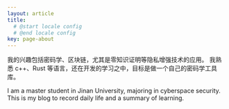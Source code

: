 ```yaml
---
layout: article
title: 
  # @start locale config
  # @end locale config
key: page-about
---
```


我的兴趣包括密码学、区块链，尤其是零知识证明等隐私增强技术的应用。
我熟悉 c++、Rust 等语言，还在开发的学习之中，目标是做一个自己的密码学工具库。

I am a master student in Jinan University, majoring in cyberspace security.
This is my blog to record daily life and a summary of learning.